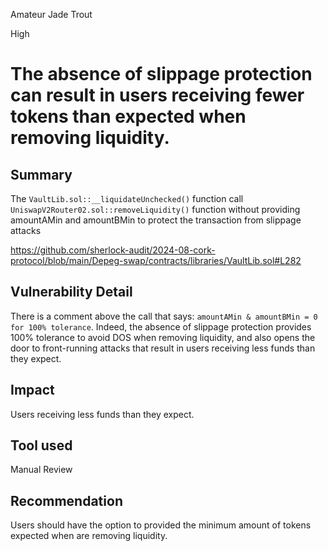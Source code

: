 Amateur Jade Trout

High

# The absence of slippage protection can result in users receiving fewer tokens than expected when removing liquidity.

## Summary

The `VaultLib.sol::__liquidateUnchecked()` function call `UniswapV2Router02.sol::removeLiquidity()` function without providing amountAMin and amountBMin to protect the transaction from slippage attacks

https://github.com/sherlock-audit/2024-08-cork-protocol/blob/main/Depeg-swap/contracts/libraries/VaultLib.sol#L282

## Vulnerability Detail
There is a comment above the call that says: `amountAMin & amountBMin = 0 for 100% tolerance`. Indeed, the absence of slippage protection provides 100% tolerance to avoid DOS when removing liquidity, and also opens the door to front-running attacks that result in users receiving less funds than they expect.

## Impact
Users receiving less funds than they expect.

## Tool used

Manual Review

## Recommendation
Users should have the option to provided the minimum amount of tokens expected when are removing liquidity.